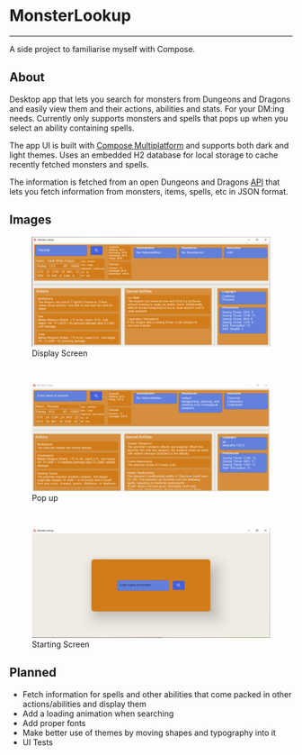 # MonsterLookup
___
A side project to familiarise myself with Compose.

## About

Desktop app that lets you search for monsters from Dungeons and Dragons and easily view them and their actions, abilities and stats.
For your DM:ing needs. Currently only supports monsters and spells that pops up when you select an ability containing spells.

The app UI is built with [Compose Multiplatform](https://www.jetbrains.com/lp/compose-mpp/) and supports both dark and light themes.
Uses an embedded H2 database for local storage to cache recently fetched monsters and spells.

The information is fetched from an open Dungeons and Dragons [API](https://www.dnd5eapi.co/) 
that lets you fetch information from monsters, items, spells, etc in JSON format. 

## Images
<figure>
<img src="Images/DnDLookupDisplay.PNG" alt="Image showing the display screen for Adult White Dragon">
<figcaption>Display Screen</figcaption>
</figure>
<br>
<figure>
<img src="Images/spellpopup.gif">
<figcaption>Pop up</figcaption>
</figure>
<br>
<figure>
<img src="Images/DnDLookupStart.PNG" alt="Image showing the start screen">  
<figcaption>Starting Screen</figcaption>
</figure>



## Planned

- Fetch information for spells and other abilities that come packed in other actions/abilities and display them
- Add a loading animation when searching
- Add proper fonts
- Make better use of themes by moving shapes and typography into it
- UI Tests
